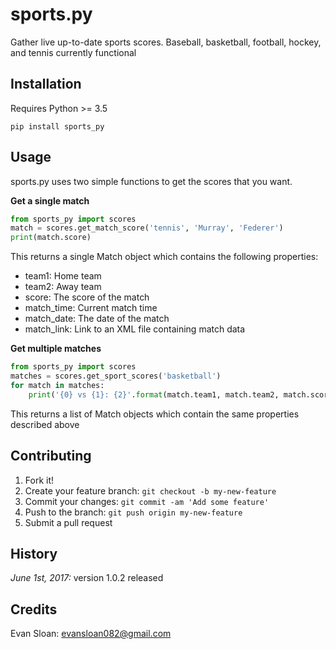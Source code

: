 # sports.py
Gather live up-to-date sports scores. Baseball, basketball, football, hockey, and tennis currently functional
## Installation
Requires Python >= 3.5

`pip install sports_py`
## Usage

sports.py uses two simple functions to get the scores that you want.
 
**Get a single match**

```python
from sports_py import scores
match = scores.get_match_score('tennis', 'Murray', 'Federer')
print(match.score)

```

This returns a single Match object which contains the following properties:
- team1: Home team
- team2: Away team
- score: The score of the match
- match_time: Current match time
- match_date: The date of the match
- match_link: Link to an XML file containing match data

**Get multiple matches**
```python
from sports_py import scores
matches = scores.get_sport_scores('basketball')
for match in matches:
    print('{0} vs {1}: {2}'.format(match.team1, match.team2, match.score))
```

This returns a list of Match objects which contain the same properties described above

## Contributing
1. Fork it!
2. Create your feature branch: `git checkout -b my-new-feature`
3. Commit your changes: `git commit -am 'Add some feature'`
4. Push to the branch: `git push origin my-new-feature`
5. Submit a pull request
## History
*June 1st, 2017:* version 1.0.2 released
## Credits
Evan Sloan: evansloan082@gmail.com
